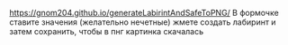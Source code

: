 https://gnom204.github.io/generateLabirintAndSafeToPNG/
В формочке ставите значения (желательно нечетные)
жмете создать лабиринт и затем сохранить, чтобы в пнг картинка скачалась

